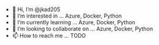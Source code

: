 - 👋 Hi, I’m @jkad205
- 👀 I’m interested in ... Azure, Docker, Python
- 🌱 I’m currently learning ... Azure, Docker, Python
- 💞️ I’m looking to collaborate on ... Azure, Docker, Python
- 📫 How to reach me ... TODO

<!---
jkad205/jkad205 is a ✨ special ✨ repository because its `README.md` (this file) appears on your GitHub profile.
You can click the Preview link to take a look at your changes.
--->
